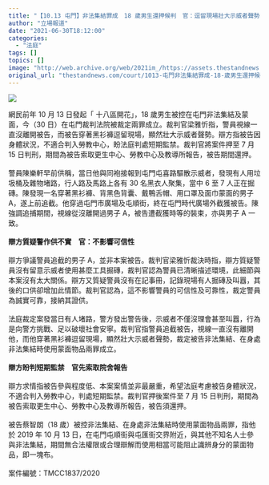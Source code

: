 ```yaml
---
title: "【10.13 屯門】非法集結罪成　18 歲男生還押候判　官：逗留現場壯大示威者聲勢"
author: "立場報道"
date: "2021-06-30T18:12:00"
categories:
  - "法庭"
tags: []
topics: []
image: "http://web.archive.org/web/2021im_/https://assets.thestandnews.com/media/photos/11-04_copy.png"
original_url: "thestandnews.com/court/1013-屯門非法集結罪成-18-歲男生還押候判-官逗留現場壯大示威者聲勢"
---
```

![](http://web.archive.org/web/2021im_/https://assets.thestandnews.com/media/photos/11-04_copy.png)

網民前年 10 月 13 日發起「 十八區開花」，18 歲男生被控在屯門非法集結及蒙面，今（30 日）在屯門裁判法院被裁定兩罪成立。裁判官梁雅忻指，警員視線一直沒離開被告，而被告穿著黑衫褲逗留現場，顯然壯大示威者聲勢。辯方指被告因身體狀況，不適合判入勞教中心，盼法庭判處短期監禁。裁判官將案件押至 7 月 15 日判刑，期間為被告索取更生中心、勞教中心及教導所報告，被告期間還押。  
   
警員陳樂軒早前供稱，當日他與同袍接報到屯門屯喜路驅散示威者，發現有人用垃圾桶及雜物堵路，行人路及馬路上各有 30 名黑衣人聚集，當中 6 至 7 人正在掘磚。陳發現一名穿著黑衫褲、背黑色背囊、戴鴨舌帽、用口罩及面巾蒙面的男子 A，遂上前追截。他穿過屯門市廣場及屯順街，終在屯門時代廣場外截獲被告。陳強調追捕期間，視線從沒離開過男子 A，被告遭截獲時等的裝束，亦與男子 A 一致。  
   
**辯方質疑警作供不實　官：不影響可信性**  
   
辯方爭議警員追截的男子 A，並非本案被告。裁判官梁雅忻裁決時指，辯方質疑警員沒有留意示威者使用甚麼工具掘磚，裁判官認為警員已清晰描述環境，此細節與本案沒有太大關係。辯方又質疑警員沒有在記事冊，記錄現場有人掘磚及叫囂，其後的口供卻增加此情節。裁判官認為，這不影響警員的可信性及可靠性，裁定警員為誠實可靠，接納其證供。  
   
法庭裁定案發當日有人堵路，警方發出警告後，示威者不僅沒理會甚至叫囂，行為是向警方挑戰、足以破壞社會安寧。裁判官指警員追截被告，視線一直沒有離開他，而他穿著黑衫褲逗留現場，顯然壯大示威者聲勢，裁定被告非法集結、在身處非法集結時使用蒙面物品兩罪成立。  
   
**辯方盼判短期監禁　官先索取院舍報告**  
   
辯方求情指被告參與程度低、本案案情並非最嚴重，希望法庭考慮被告身體狀況，不適合判入勞教中心，判處短期監禁。裁判官押後案件至 7 月 15 日判刑，期間為被告索取更生中心、勞教中心及教導所報告，被告須還押。  
   
被告蔡智朗（18 歲）被控非法集結、在身處非法集結時使用蒙面物品兩罪，指他於 2019 年 10 月 13 日，在屯門屯順街與屯匯街交界附近，與其他不知名人士參與非法集結，期間無合法權限或合理辯解而使用相當可能阻止識辨身分的蒙面物品，即一塊布。  
   
案件編號：TMCC1837/2020